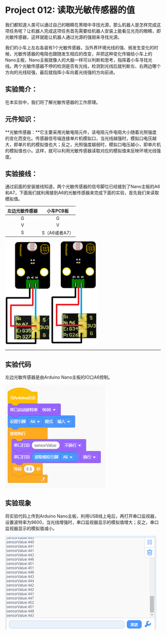 # Project 012: 读取光敏传感器的值

我们都知道人类可以通过自己的眼睛在黑暗中寻找光源，那么机器人是怎样完成这项任务呢？让机器人完成这项任务首先需要给机器人安装上能看见光亮的眼睛，即光敏传感器，这样就能让机器人通过光源的强弱来寻找光源。

我们的小车上左右各装有1个光敏传感器，当外界环境光线的强、弱发生变化的时候，光敏传感器的电阻也跟随发生相应的改变，并把这种变化传输给小车上的Nano主板，Nano主板就像人的大脑一样可以判断和思考，指挥着小车寻找光线。两个光敏传感器不停的检测是否有光线，检测到光线后就判断左、右两边哪个方向的光线较强，最后就指挥小车向着光线强的方向前进。

## 实验简介：

在本实验中，我们将了解光敏传感器的工作原理。

## 元件知识：

**光敏传感器：**它主要采用光敏电阻元件，该电阻元件电阻大小随着光照强度的变化而变化。传感器信号端连接单片机模拟口，当光线越强时，模拟口电压越大，即单片机的模拟值也大；反之，光照强度越弱时，模拟口电压越小，即单片机的模拟值也小。这样，就可以利用光敏传感器读取对应的模拟值来反映环境光线强度。

## 实验接线：

通过前面的安装接线知道，两个光敏传感器的信号脚位已经接到了Nano主板的A6和A7，下面我们就利用接到A6的光敏传感器来完成下面的实验，首先我们来读取模拟值。



| 左边光敏传感器 |   小车PCB板   |
| :------------: | :-----------: |
|       G        |       G       |
|       V        |       V       |
|       S        | S（A6或者A7） |

 ![img-20230508101729](./img/img-20230508101729.png)![img-20230508101203](./img/c0ef8c45e0deb300f02dc042d706c114.png)

------

## 实验代码

左边光敏传感器是由Arduino Nano主板的IO口A6控制。

![image-20230703093809732](./img/1752cb1531266e2df1363971bd74399b.png)

## 实验现象

将实验代码上传到Arduino Nano主板，利用USB线上电后，再打开串口监视器，设置波特率为9600，当光线增强时，串口监视器显示的模拟值增大；反之，串口监视器显示的模拟值减小。

![image-20230703093826287](./img/35a604cd2e3d6af091d1c6b583b62d3e.png)